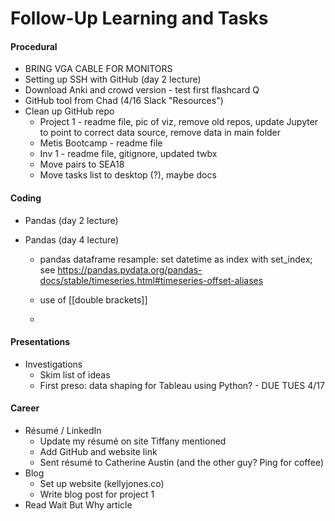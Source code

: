# Follow-Up Learning and Tasks

#### Procedural
* BRING VGA CABLE FOR MONITORS
* Setting up SSH with GitHub (day 2 lecture)
* Download Anki and crowd version - test first flashcard Q
* GitHub tool from Chad (4/16 Slack "Resources")
* Clean up GitHub repo
  * Project 1 - readme file, pic of viz, remove old repos, update Jupyter to point to correct data source, remove data in main folder
  * Metis Bootcamp - readme file
  * Inv 1 - readme file, gitignore, updated twbx
  * Move pairs to SEA18
  * Move tasks list to desktop (?), maybe docs





#### Coding

* Pandas (day 2 lecture)

* Pandas (day 4 lecture)
  * pandas dataframe resample: set datetime as index with set_index;
    see https://pandas.pydata.org/pandas-docs/stable/timeseries.html#timeseries-offset-aliases
  * use of [[double brackets]]


  * ​



#### Presentations

* Investigations
  * Skim list of ideas
  * First preso: data shaping for Tableau using Python? - DUE TUES 4/17



#### Career

* Résumé / LinkedIn
  * Update my résumé on site Tiffany mentioned
  * Add GitHub and website link
  * Sent résumé to Catherine Austin (and the other guy? Ping for coffee)
* Blog
  * Set up website (kellyjones.co)
  * Write blog post for project 1
* Read Wait But Why article
